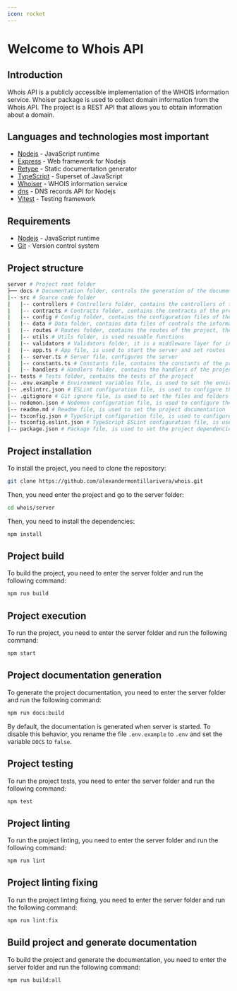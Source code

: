 ```yaml
---
icon: rocket
---
```


# Welcome to Whois API

## Introduction

Whois API is a publicly accessible implementation of the WHOIS information service. Whoiser package is used to collect domain information from the Whois API. The project is a REST API that allows you to obtain information about a domain.

## Languages and technologies most important

- [Nodejs](https://nodejs.org/en/) - JavaScript runtime
- [Express](https://expressjs.com/) - Web framework for Nodejs
- [Retype](https://retype.com/) - Static documentation generator
- [TypeScript](https://www.typescriptlang.org/) - Superset of JavaScript
- [Whoiser](https://www.npmjs.com/package/whoiser) - WHOIS information service
- [dns](https://nodejs.org/api/dns.html) - DNS records API for Nodejs
- [Vitest](https://www.npmjs.com/package/vitest) - Testing framework

## Requirements

- [Nodejs](https://nodejs.org/en/) - JavaScript runtime
- [Git](https://git-scm.com/) - Version control system

## Project structure

```bash
server # Project root folder
├── docs # Documentation folder, controls the generation of the documentation and the documentation itself
|-- src # Source code folder
|   |-- controllers # Controllers folder, contains the controllers of the project, the controllers are responsible for managing the requests
|   |-- contracts # Contracts folder, contains the contracts of the project, the contracts are responsible set the structure of objects and functions of the project
|   |-- config # Config folder, contains the configuration files of the project, .env.example file is used to set the environment variables of the project
|   |-- data # Data folder, contains data files of controls the information accepted by the project in the requests
|   |-- routes # Routes folder, contains the routes of the project, the routes are responsible for managing the requests and calling the controllers associated with the requests and middleware
|   |-- utils # Utils folder, is used resuable functions
|   |-- validators # Validators folder, it is a middleware layer for input data validation and sanitization
|   |-- app.ts # App file, is used to start the server and set routes
|   |-- server.ts # Server file, configures the server
|   |-- constants.ts # Constants file, contains the constants of the project of global use
|   |-- handlers # Handlers folder, contains the handlers of the project, the handlers are responsible for managing the errors of the project
|-- tests # Tests folder, contains the tests of the project
|-- .env.example # Environment variables file, is used to set the environment variables of the project
|-- .eslintrc.json # ESLint configuration file, is used to configure the linting of the project
|-- .gitignore # Git ignore file, is used to set the files and folders that will be ignored by Git
|-- nodemon.json # Nodemon configuration file, is used to configure the nodemon of the project
|-- readme.md # Readme file, is used to set the project documentation
|-- tsconfig.json # TypeScript configuration file, is used to configure the TypeScript of the project
|-- tsconfig.eslint.json # TypeScript ESLint configuration file, is used to configure the TypeScript ESLint of the project
|-- package.json # Package file, is used to set the project dependencies and scripts
```


## Project installation

To install the project, you need to clone the repository:

```bash
git clone https://github.com/alexandermontillarivera/whois.git
```

Then, you need enter the project and go to the server folder:

```bash
cd whois/server
```

Then, you need to install the dependencies:

```bash
npm install
```

## Project build

To build the project, you need to enter the server folder and run the following command:

```bash
npm run build
```

## Project execution

To run the project, you need to enter the server folder and run the following command:

```bash
npm start
```


## Project documentation generation

To generate the project documentation, you need to enter the server folder and run the following command:

```bash
npm run docs:build
```

By default, the documentation is generated when server is started. To disable this behavior, you rename the file `.env.example` to `.env` and set the variable `DOCS` to `false`.

## Project testing

To run the project tests, you need to enter the server folder and run the following command:

```bash
npm test
```

## Project linting

To run the project linting, you need to enter the server folder and run the following command:

```bash
npm run lint
```

## Project linting fixing

To run the project linting fixing, you need to enter the server folder and run the following command:

```bash
npm run lint:fix
```

## Build project and generate documentation

To build the project and generate the documentation, you need to enter the server folder and run the following command:

```bash
npm run build:all
```
